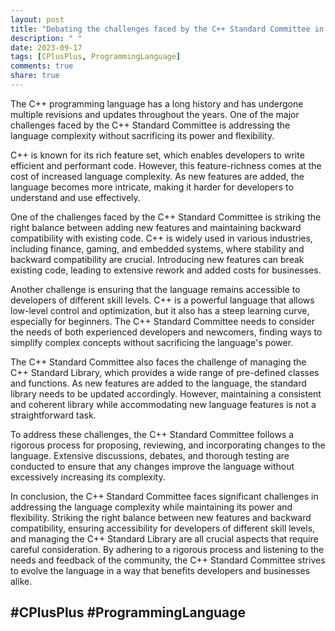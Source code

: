 ```yaml
---
layout: post
title: "Debating the challenges faced by the C++ Standard Committee in addressing language complexity"
description: " "
date: 2023-09-17
tags: [CPlusPlus, ProgrammingLanguage]
comments: true
share: true
---
```


The C++ programming language has a long history and has undergone multiple revisions and updates throughout the years. One of the major challenges faced by the C++ Standard Committee is addressing the language complexity without sacrificing its power and flexibility.

C++ is known for its rich feature set, which enables developers to write efficient and performant code. However, this feature-richness comes at the cost of increased language complexity. As new features are added, the language becomes more intricate, making it harder for developers to understand and use effectively.

One of the challenges faced by the C++ Standard Committee is striking the right balance between adding new features and maintaining backward compatibility with existing code. C++ is widely used in various industries, including finance, gaming, and embedded systems, where stability and backward compatibility are crucial. Introducing new features can break existing code, leading to extensive rework and added costs for businesses.

Another challenge is ensuring that the language remains accessible to developers of different skill levels. C++ is a powerful language that allows low-level control and optimization, but it also has a steep learning curve, especially for beginners. The C++ Standard Committee needs to consider the needs of both experienced developers and newcomers, finding ways to simplify complex concepts without sacrificing the language's power.

The C++ Standard Committee also faces the challenge of managing the C++ Standard Library, which provides a wide range of pre-defined classes and functions. As new features are added to the language, the standard library needs to be updated accordingly. However, maintaining a consistent and coherent library while accommodating new language features is not a straightforward task.

To address these challenges, the C++ Standard Committee follows a rigorous process for proposing, reviewing, and incorporating changes to the language. Extensive discussions, debates, and thorough testing are conducted to ensure that any changes improve the language without excessively increasing its complexity.

In conclusion, the C++ Standard Committee faces significant challenges in addressing the language complexity while maintaining its power and flexibility. Striking the right balance between new features and backward compatibility, ensuring accessibility for developers of different skill levels, and managing the C++ Standard Library are all crucial aspects that require careful consideration. By adhering to a rigorous process and listening to the needs and feedback of the community, the C++ Standard Committee strives to evolve the language in a way that benefits developers and businesses alike.

## #CPlusPlus #ProgrammingLanguage